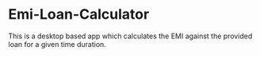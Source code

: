# Emi-Loan-Calculator
This is a desktop based app which calculates the EMI against the provided loan for a given time duration.
